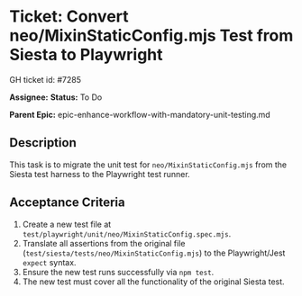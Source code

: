 # Ticket: Convert neo/MixinStaticConfig.mjs Test from Siesta to Playwright

GH ticket id: #7285

**Assignee:**
**Status:** To Do

**Parent Epic:** epic-enhance-workflow-with-mandatory-unit-testing.md

## Description

This task is to migrate the unit test for `neo/MixinStaticConfig.mjs` from the Siesta test harness to the Playwright test runner.

## Acceptance Criteria

1.  Create a new test file at `test/playwright/unit/neo/MixinStaticConfig.spec.mjs`.
2.  Translate all assertions from the original file (`test/siesta/tests/neo/MixinStaticConfig.mjs`) to the Playwright/Jest `expect` syntax.
3.  Ensure the new test runs successfully via `npm test`.
4.  The new test must cover all the functionality of the original Siesta test.
